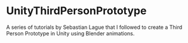 # UnityThirdPersonPrototype
A series of tutorials by Sebastian Lague that I followed to create a Third Person Prototype in Unity using Blender animations.
